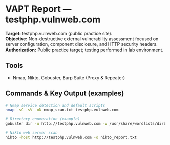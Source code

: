 # VAPT Report — testphp.vulnweb.com

**Target:** testphp.vulnweb.com (public practice site).  
**Objective:** Non-destructive external vulnerability assessment focused on server configuration, component disclosure, and HTTP security headers.  
**Authorization:** Public practice target; testing performed in lab environment.

## Tools
- Nmap, Nikto, Gobuster, Burp Suite (Proxy & Repeater)

## Commands & Key Output (examples)
```bash
# Nmap service detection and default scripts
nmap -sC -sV -oN nmap_scan.txt testphp.vulnweb.com

# Directory enumeration (example)
gobuster dir -u http://testphp.vulnweb.com -w /usr/share/wordlists/dirb/common.txt -o gobuster.txt

# Nikto web server scan
nikto -host http://testphp.vulnweb.com -o nikto_report.txt
